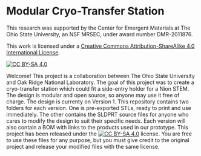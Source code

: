 # Modular Cryo-Transfer Station
This research was supported by the Center for Emergent Materials at The Ohio State University, an NSF MRSEC, under award number DMR-2011876.

This work is licensed under a
[Creative Commons Attribution-ShareAlike 4.0 International License][cc-by-sa].

[![CC BY-SA 4.0][cc-by-sa-image]][cc-by-sa]

[cc-by-sa]: http://creativecommons.org/licenses/by-sa/4.0/
[cc-by-sa-image]: https://licensebuttons.net/l/by-sa/4.0/88x31.png
[cc-by-sa-shield]: https://img.shields.io/badge/License-CC%20BY--SA%204.0-lightgrey.svg

Welcome! This project is a collaboration between The Ohio State University and Oak Ridge National Laboratory.
The goal of this project was to create a cryo-transfer station which could fit a side-entry holder for a Nion STEM. The design is modular and open source, so anyone may use it free of charge. The design is currenty on Version 1. This repository contains two folders for each version. One is pre-exported STLs, ready to print and use immediately. The other contains the SLDPRT source files for anyone who cares to modify the design to suit their specific needs. Each version will also contain a BOM with links to the products used in our prototype.
This project has been released under the [![CC BY-SA 4.0][cc-by-sa-shield]][cc-by-sa] license. You are free to use these files for any purpose, but you must give credit to the original project and release your modified files with the same license. 
